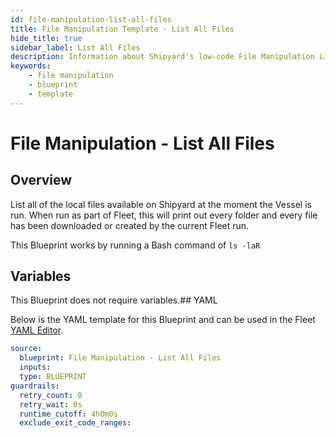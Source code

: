 ```yaml
---
id: file-manipulation-list-all-files
title: File Manipulation Template - List All Files
hide_title: true
sidebar_label: List All Files
description: Information about Shipyard's low-code File Manipulation List All Files blueprint. List all of the local files available on Shipyard at the moment the Vessel is run.
keywords:
    - file manipulation
    - blueprint
    - template
---
```


# File Manipulation - List All Files

## Overview

List all of the local files available on Shipyard at the moment the Vessel is run. When run as part of Fleet, this will print out every folder and every file has been downloaded or created by the current Fleet run.

This Blueprint works by running a Bash command of `ls -laR`



## Variables

This Blueprint does not require variables.## YAML

Below is the YAML template for this Blueprint and can be used in the Fleet [YAML Editor](../../reference/fleets.md#yaml-editor).

```yaml
source:
  blueprint: File Manipulation - List All Files
  inputs:
  type: BLUEPRINT
guardrails:
  retry_count: 0
  retry_wait: 0s
  runtime_cutoff: 4h0m0s
  exclude_exit_code_ranges:
```
